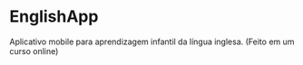 # EnglishApp
Aplicativo mobile para aprendizagem infantil da língua inglesa. (Feito em um curso online)
